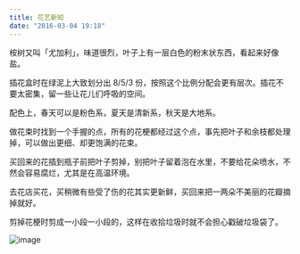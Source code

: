 ```yaml
---
title: 花艺新知
date: "2016-03-04 19:18"
---
```


桉树又叫「尤加利」，味道很烈，叶子上有一层白色的粉末状东西，看起来好像盐。

插花盒时在绿泥上大致划分出 8/5/3 份，按照这个比例分配会更有层次。插花不要太密集，留一些让花儿们呼吸的空间。

配色上，春天可以是粉色系，夏天是清新系，秋天是大地系。

做花束时找到一个手握的点，所有的花梗都经过这个点，事先把叶子和余枝都处理掉，可以做出更细、却更饱满的花束。

买回来的花插到瓶子前把叶子剪掉，别把叶子留着泡在水里，不要给花朵喷水，不然会容易腐烂，尤其是在高温环境。

去花店买花，买稍微有些受了伤的花其实更新鲜，买回来把一两朵不美丽的花瓣摘掉就好。

剪掉花梗时剪成一小段一小段的，这样在收拾垃圾时就不会担心戳破垃圾袋了。

![image](http://7xldlp.com1.z0.glb.clouddn.com/blog%2Fimage%2Fflowers.jpg)
